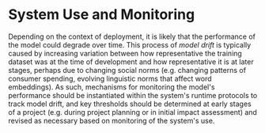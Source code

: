 # System Use and Monitoring

Depending on the context of deployment, it is likely that the performance of the model could degrade over time. This process of *model drift* is typically caused by increasing variation between how representative the training dataset was at the time of development and how representative it is at later stages, perhaps due to changing social norms (e.g. changing patterns of consumer spending, evolving linguistic norms that affect word embeddings). As such, mechanisms for monitoring the model's performance should be instantiated within the system's runtime protocols to track model drift, and key thresholds should be determined at early stages of a project (e.g. during project planning or in initial impact assessment) and revised as necessary based on monitoring of the system's use.

<!-- - Model drift and concept creep
- Responsibility though sustainability: monitoring and updating -->

